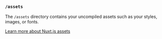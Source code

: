 ### `/assets`

The `/assets` directory contains your uncompiled assets such as your styles, images, or fonts.

[Learn more about Nuxt.js assets](https://nuxtjs.org/docs/directory-structure/assets/)
